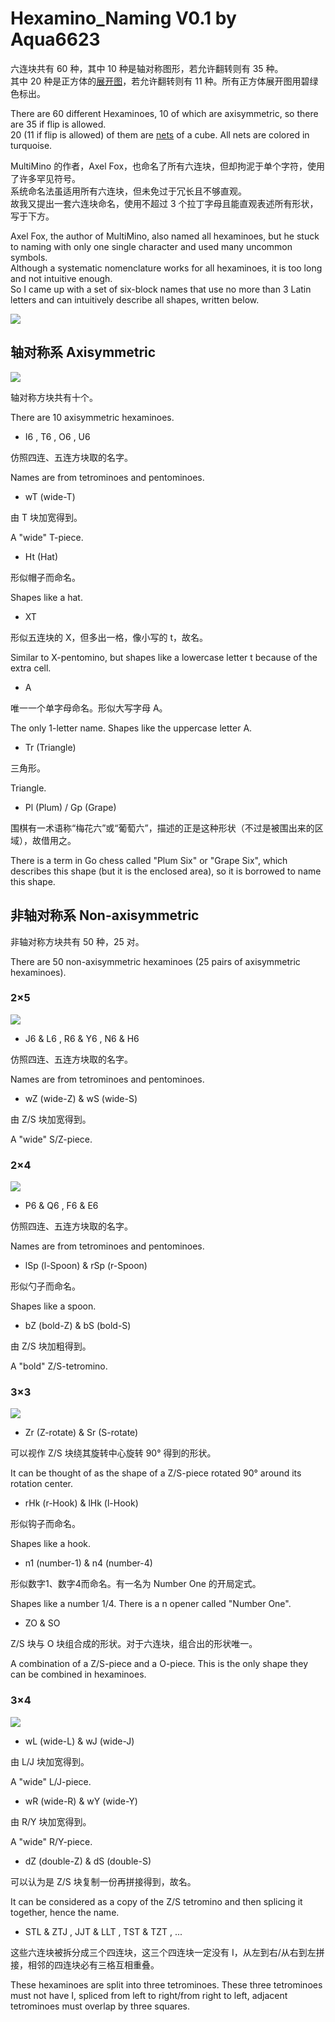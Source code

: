 # Hexamino_Naming V0.1 by Aqua6623

六连块共有 60 种，其中 10 种是轴对称图形，若允许翻转则有 35 种。  
其中 20 种是正方体的[展开图](https://zh.wikipedia.org/wiki/%E5%B1%95%E9%96%8B%E5%9C%96)，若允许翻转则有 11 种。所有正方体展开图用碧绿色标出。

There are 60 different Hexaminoes, 10 of which are axisymmetric, so there are 35 if flip is allowed.  
20 (11 if flip is allowed) of them are [nets](https://en.wikipedia.org/wiki/Net_(polyhedron)) of a cube. All nets are colored in turquoise.

MultiMino 的作者，Axel Fox，也命名了所有六连块，但却拘泥于单个字符，使用了许多罕见符号。  
系统命名法虽适用所有六连块，但未免过于冗长且不够直观。  
故我又提出一套六连块命名，使用不超过 3 个拉丁字母且能直观表述所有形状，写于下方。

Axel Fox, the author of MultiMino, also named all hexaminoes, but he stuck to naming with only one single character and used many uncommon symbols.  
Although a systematic nomenclature works for all hexaminoes, it is too long and not intuitive enough.  
So I came up with a set of six-block names that use no more than 3 Latin letters and can intuitively describe all shapes, written below.

![](pic/overall.png)

## 轴对称系 Axisymmetric

![](pic/sym.png)

轴对称方块共有十个。

There are 10 axisymmetric hexaminoes.

- I6 , T6 , O6 , U6

仿照四连、五连方块取的名字。

Names are from tetrominoes and pentominoes.

- wT (wide-T)

由 T 块加宽得到。

A "wide" T-piece.

- Ht (Hat)

形似帽子而命名。

Shapes like a hat.

- XT

形似五连块的 X，但多出一格，像小写的 t，故名。

Similar to X-pentomino, but shapes like a lowercase letter t because of the extra cell.

- A

唯一一个单字母命名。形似大写字母 A。

The only 1-letter name. Shapes like the uppercase letter A.

- Tr (Triangle)

三角形。

Triangle.

- Pl (Plum) / Gp (Grape)

围棋有一术语称“梅花六”或“葡萄六”，描述的正是这种形状（不过是被围出来的区域），故借用之。

There is a term in Go chess called "Plum Six" or "Grape Six", which describes this shape (but it is the enclosed area), so it is borrowed to name this shape.

## 非轴对称系 Non-axisymmetric

非轴对称方块共有 50 种，25 对。

There are 50 non-axisymmetric hexaminoes (25 pairs of axisymmetric hexaminoes).

### 2×5

![](pic/asym_5-2.png)

- J6 & L6 , R6 & Y6 , N6 & H6

仿照四连、五连方块取的名字。

Names are from tetrominoes and pentominoes.

- wZ (wide-Z) & wS (wide-S)

由 Z/S 块加宽得到。

A "wide" S/Z-piece.

### 2×4

![](pic/asym_4-2.png)

- P6 & Q6 , F6 & E6

仿照四连、五连方块取的名字。

Names are from tetrominoes and pentominoes.

- lSp (l-Spoon) & rSp (r-Spoon)

形似勺子而命名。

Shapes like a spoon.

- bZ (bold-Z) & bS (bold-S)

由 Z/S 块加粗得到。

A "bold" Z/S-tetromino.

### 3×3

![](pic/asym_3-3.png)

- Zr (Z-rotate) & Sr (S-rotate)

可以视作 Z/S 块绕其旋转中心旋转 90° 得到的形状。

It can be thought of as the shape of a Z/S-piece rotated 90° around its rotation center.

- rHk (r-Hook) & lHk (l-Hook)

形似钩子而命名。

Shapes like a hook.

- n1 (number-1) & n4 (number-4)

形似数字1、数字4而命名。有一名为 Number One 的开局定式。

Shapes like a number 1/4. There is a n opener called "Number One".

- ZO & SO

Z/S 块与 O 块组合成的形状。对于六连块，组合出的形状唯一。

A combination of a Z/S-piece and a O-piece. This is the only shape they can be combined in hexaminoes.

### 3×4

![](pic/asym_4-3.png)

- wL (wide-L) & wJ (wide-J)

由 L/J 块加宽得到。

A "wide" L/J-piece.

- wR (wide-R) & wY (wide-Y)

由 R/Y 块加宽得到。

A "wide" R/Y-piece.

- dZ (double-Z) & dS (double-S)

可以认为是 Z/S 块复制一份再拼接得到，故名。

It can be considered as a copy of the Z/S tetromino and then splicing it together, hence the name.

- STL & ZTJ , JJT & LLT , TST & TZT , ...

这些六连块被拆分成三个四连块，这三个四连块一定没有 I，从左到右/从右到左拼接，相邻的四连块必有三格互相重叠。

These hexaminoes are split into three tetrominoes. These three tetrominoes must not have I, spliced ​​from left to right/from right to left, adjacent tetrominoes must overlap by three squares.

